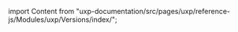 
import Content from "uxp-documentation/src/pages/uxp/reference-js/Modules/uxp/Versions/index/";

<Content query="product=photoshop"/>
